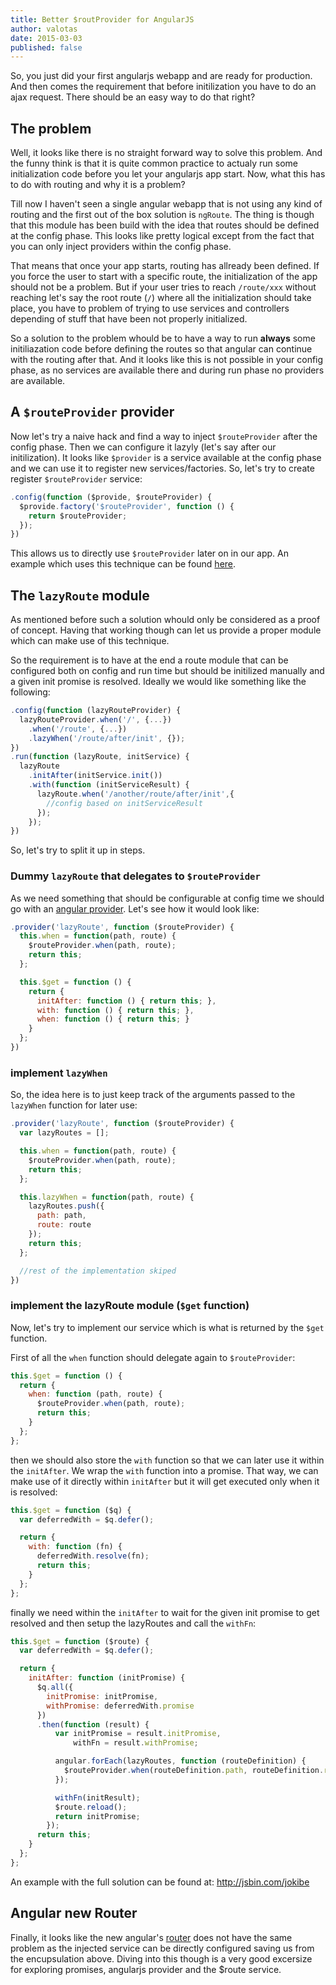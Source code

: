 ```yaml
---
title: Better $routProvider for AngularJS
author: valotas
date: 2015-03-03
published: false
---
```

So, you just did your first angularjs webapp and are ready for production. And then comes the requirement that before initilization you have to do an ajax request. There should be an easy way to do that right?

## The problem
Well, it looks like there is no straight forward way to solve this problem. And the funny think is that it is quite common practice to actualy run some initialization code before you let your angularjs app start. Now, what this has to do with routing and why it is a problem?

Till now I haven't seen a single angular webapp that is not using any kind of routing and the first out of the box solution is `ngRoute`. The thing is though that this module has been build with the idea that routes should be defined at the config phase. This looks like pretty logical except from the fact that you can only inject providers within the config phase.

That means that once your app starts, routing has allready been defined. If you force the user to start with a specific route, the initialization of the app should not be a problem. But if your user tries to reach `/route/xxx` without reaching let's say the root route (`/`) where all the initialization should take place, you have to problem of trying to use services and controllers depending of stuff that have been not properly initialized.

So a solution to the problem whould be to have a way to run **always** some initiliazation code before defining the routes so that angular can continue with the routing after that. And it looks like this is not possible in your config phase, as no services are available there and during run phase no providers are available.

## A `$routeProvider` provider
Now let's try a naive hack and find a way to inject `$routeProvider` after the config phase. Then we can configure it lazyly (let's say after our initilization). It looks like `$provider` is a service available at the config phase and we can use it to register new services/factories. So, let's try to create register `$routeProvider` service:

```js
.config(function ($provide, $routeProvider) {
  $provide.factory('$routeProvider', function () {
    return $routeProvider;
  });
})
```

This allows us to directly use `$routeProvider` later on in our app. An example which uses this technique can be found [here](http://jsbin.com/salini/edit).

## The `lazyRoute` module
As mentioned before such a solution whould only be considered as a proof of concept. Having that working though can let us provide a proper module which can make use of this technique.

So the requirement is to have at the end a route module that can be configured both on config and run time but should be initilized manually and a given init promise is resolved. Ideally we would like something like the following:

```js
.config(function (lazyRouteProvider) {
  lazyRouteProvider.when('/', {...})
    .when('/route', {...})
    .lazyWhen('/route/after/init', {});
})
.run(function (lazyRoute, initService) {
  lazyRoute
    .initAfter(initService.init())
    .with(function (initServiceResult) {
      lazyRoute.when('/another/route/after/init',{
        //config based on initServiceResult
      });
    });
})
```

So, let's try to split it up in steps.

### Dummy `lazyRoute` that delegates to `$routeProvider`
As we need something that should be configurable at config time we should go with an [angular provider](https://docs.angularjs.org/guide/providers). Let's see how it would look like:

```js
.provider('lazyRoute', function ($routeProvider) {
  this.when = function(path, route) {
    $routeProvider.when(path, route);
    return this;
  };

  this.$get = function () {
    return {
      initAfter: function () { return this; },
      with: function () { return this; },
      when: function () { return this; }
    }
  };
})
```

### implement `lazyWhen`
So, the idea here is to just keep track of the arguments passed to the `lazyWhen` function for later use:

```js
.provider('lazyRoute', function ($routeProvider) {
  var lazyRoutes = [];

  this.when = function(path, route) {
    $routeProvider.when(path, route);
    return this;
  };

  this.lazyWhen = function(path, route) {
    lazyRoutes.push({
      path: path,
      route: route
    });
    return this;
  };

  //rest of the implementation skiped
})
```

### implement the lazyRoute module (`$get` function)
Now, let's try to implement our service which is what is returned by the `$get` function.

First of all the `when` function should delegate again to `$routeProvider`:

```js
this.$get = function () {
  return {
    when: function (path, route) {
      $routeProvider.when(path, route);
      return this;
    }
  };
};
```

then we should also store the `with` function so that we can later use it within the `initAfter`. We wrap the `with` function into a promise. That way, we can make use of it directly within `initAfter` but it will get executed only when it is resolved:

```js
this.$get = function ($q) {
  var deferredWith = $q.defer();

  return {
    with: function (fn) {
      deferredWith.resolve(fn);
      return this;
    }
  };
};
```

finally we need within the `initAfter` to wait for the given init promise to get resolved and then setup the lazyRoutes and call the `withFn`:

```js
this.$get = function ($route) {
  var deferredWith = $q.defer();

  return {
    initAfter: function (initPromise) {
      $q.all({
        initPromise: initPromise,
        withPromise: deferredWith.promise
      })
      .then(function (result) {
          var initPromise = result.initPromise,
              withFn = result.withPromise;

          angular.forEach(lazyRoutes, function (routeDefinition) {
            $routeProvider.when(routeDefinition.path, routeDefinition.route);
          });

          withFn(initResult);
          $route.reload();
          return initPromise;
        });
      return this;
    }
  };
};
```

An example with the full solution can be found at: http://jsbin.com/jokibe


## Angular new Router
Finally, it looks like the new angular's [router](https://github.com/angular/router) does not have the same problem as the injected service can be directly configured saving us from the encupsulation above. Diving into this though is a very good excersize for exploring promises, angularjs provider and the $route service.
